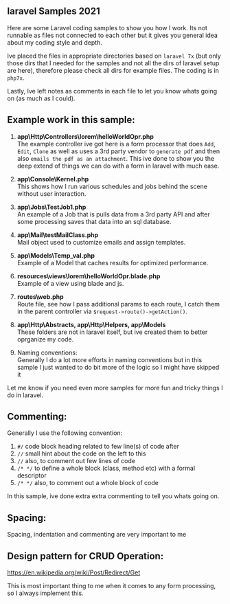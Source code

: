 ## laravel Samples 2021

Here are some Laravel coding samples to show you how I work. Its not runnable as files not connected to each other but it gives you general idea about my coding style and depth.

Ive placed the files in appropriate directories based on `laravel 7x` (but only those dirs that I needed for the samples and not all the dirs of laravel setup are here), therefore please check all dirs for example files. The coding is in `php7x`.

Lastly, Ive left notes as comments in each file to let you know whats going on (as much as I could).

## Example work in this sample:

1) <b>app\Http\Controllers\lorem\helloWorldOpr.php</b>\
The example controller ive got here is a form processor that does `Add`, `Edit`, `Clone` as well as uses a 3rd party vendor to `generate pdf` and then also `emails the pdf as an attachment`. This ive done to show you the deep extend of things we can do with a form in laravel with much ease.

2) <b>app\Console\Kernel.php</b>\
This shows how I run various schedules and jobs behind the scene without user interaction.

3) <b>app\Jobs\TestJob1.php</b>\
An example of a Job that is pulls data from a 3rd party API and after some processing saves that data into an sql database.

4) <b>app\Mail\testMailClass.php</b>\
Mail object used to customize emails and assign templates.

5) <b>app\Models\Temp_val.php</b>\
Example of a Model that caches results for optimized performance.

6) <b>resources\views\lorem\helloWorldOpr.blade.php</b>\
Example of a view using blade and js.

7) <b>routes\web.php</b>\
Route file, see how I pass additional params to each route, I catch them in the parent controller via `$request->route()->getAction()`.

8) <b>app\Http\Abstracts, app\Http\Helpers, app\Models</b>\
These folders are not in laravel itself, but ive created them to better oprganize my code.

9) Naming conventions:\
Generally I do a lot more efforts in naming conventions but in this sample I just wanted to do bit more of the logic so I might have skipped it

Let me know if you need even more samples for more fun and tricky things I do in laravel.

## Commenting:

Generally I use the following convention:
1. `#/` code block heading related to few line(s) of code after
2. `//` small hint about the code on the left to this
3. `//` also, to comment out few lines of code
4. `/* */` to define a whole block (class, method etc) with a formal descriptor
5. `/* */` also, to comment out a whole block of code

In this sample, ive done extra extra commenting to tell you whats going on.

## Spacing:

Spacing, indentation and commenting are very important to me

## Design pattern for CRUD Operation:

https://en.wikipedia.org/wiki/Post/Redirect/Get

This is most important thing to me when it comes to any form processing, so I always implement this.